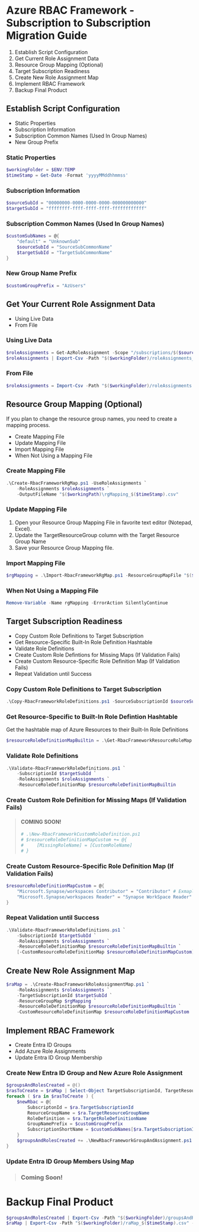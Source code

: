 # Azure RBAC Framework - Subscription to Subscription Migration Guide
1. Establish Script Configuration
2. Get Current Role Assignment Data
3. Resource Group Mapping (Optional)
4. Target Subscription Readiness
5. Create New Role Assignment Map
6. Implement RBAC Framework
7. Backup Final Product

## Establish Script Configuration
- Static Properties
- Subscription Information
- Subscription Common Names (Used In Group Names)
- New Group Prefix

### Static Properties
```powershell
$workingFolder = $ENV:TEMP
$timeStamp = Get-Date -Format 'yyyyMMddhhmmss'
```

### Subscription Information
```powershell
$sourceSubId = "00000000-0000-0000-0000-000000000000"
$targetSubId = "ffffffff-ffff-ffff-ffff-ffffffffffff"
```

### Subscription Common Names (Used In Group Names)
```powershell
$customSubNames = @{
    "default" = "UnknownSub"
    $sourceSubId = "SourceSubCommonName"
    $targetSubId = "TargetSubCommonName"
}
```

### New Group Name Prefix
```powershell
$customGroupPrefix = "AzUsers"
```

## Get Your Current Role Assignment Data
- Using Live Data
- From File

### Using Live Data
```powershell
$roleAssignments = Get-AzRoleAssignment -Scope "/subscriptions/$($sourceSubId)"
$roleAssignments | Export-Csv -Path "$($workingFolder)/roleAssignments_$($timeStamp).csv" -Delimeter "," -NoTypeInformation -NoClobber
```

### From File
```powershell
$roleAssignments = Import-Csv -Path "$($workingFolder)/roleAssignments.csv" -Delimeter ","
```

<!-- ## Filter Your Role Assignment Data
To reduce the amount of data you are transforming, filter your role assignments to exclude management groups as well as Service Principals, Managed Identities, and orphaned role assignments.

```powershell
$fRoleAssignments = $roleAssignments `
    | Where-Object { $_.Scope -like "/subscriptions/*" } `
    | Where-Object { $_.ObjectType -eq "User" }
``` -->

## Resource Group Mapping (Optional)

If you plan to change the resource group names, you need to create a mapping process.
- Create Mapping File
- Update Mapping File
- Import Mapping File
- When Not Using a Mapping File

### Create Mapping File

```powershell
.\Create-RbacFrameworkRgMap.ps1 -UseRoleAssignments `
    -RoleAssignments $roleAssignments `
    -OutputFileName "$($workingPath)\rgMapping_$($timeStamp).csv"
```

### Update Mapping File

1. Open your Resource Group Mapping File in favorite text editor (Notepad, Excel).
2. Update the TargetResourceGroup column with the Target Resource Group Name
3. Save your Resource Group Mapping file.

### Import Mapping File

```powershell
$rgMapping = .\Import-RbacFrameworkRgMap.ps1 -ResourceGroupMapFile "$($workingFolder)/rgMapping_$($timeStamp).csv"
```

### When Not Using a Mapping File
```powershell
Remove-Variable -Name rgMapping -ErrorAction SilentlyContinue
```

## Target Subscription Readiness
- Copy Custom Role Definitions to Target Subscription
- Get Resource-Specific Built-In Role Definition Hashtable
- Validate Role Definitions
- Create Custom Role Defintions for Missing Maps (If Validation Fails)
- Create Custom Resource-Specific Role Definition Map (If Validation Fails)
- Repeat Validation until Success

### Copy Custom Role Definitions to Target Subscription
```powershell
.\Copy-RbacFrameworkRoleDefinitions.ps1 -SourceSubscriptionId $sourceSubId -TargetSubscriptionId $targetSubId [-WhatIf]
```

### Get Resource-Specific to Built-In Role Defintion Hashtable
Get the hashtable map of Azure Resources to their Built-In Role Definitions
```powershell
$resourceRoleDefinitionMapBuiltin = .\Get-RbacFrameworkResourceRoleMap.ps1
```

### Validate Role Definitions
```powershell
.\Validate-RbacFrameworkRoleDefinitions.ps1 `
    -SubscriptionId $targetSubId `
    -RoleAssignments $roleAssignments `
    -ResourceRoleDefinitionMap $resourceRoleDefinitionMapBuiltin
```

### Create Custom Role Definition for Missing Maps (If Validation Fails)

> #### COMING SOON!
> ```powershell
> # .\New-RbacFrameworkCustomRoleDefinition.ps1
> # $resourceRoleDefinitionMapCustom += @{
> #     [MissingRoleName] = [CustomRoleName]
> # }
> ```

### Create Custom Resource-Specific Role Definition Map (If Validation Fails)
```powershell
$resourceRoleDefinitionMapCustom = @{
    "Microsoft.Synapse/workspaces Contributor" = "Contributor" # Exmaple: Built-In Role Definition Name
    "Microsoft.Synapse/workspaces Reader" = "Synapse WorkSpace Reader" # Example: Custom Role Definition Name
}
```

### Repeat Validation until Success
```powershell
.\Validate-RbacFrameworkRoleDefinitions.ps1 `
    -SubscriptionId $targetSubId `
    -RoleAssignments $roleAssignments `
    -ResourceRoleDefinitionMap $resourceRoleDefinitionMapBuiltin `
    [-CustomResourceRoleDefinitionMap $resourceRoleDefinitionMapCustom]
```

## Create New Role Assignment Map

```powershell
$raMap = .\Create-RbacFrameworkRoleAssignmentMap.ps1 `
    -RoleAssignments $roleAssignments `
    -TargetSubscriptionId $targetSubId `
    -ResourceGroupMap $rgMapping `
    -ResourceRoleDefinitionMap $resourceRoleDefinitionMapBuiltin `
    -CustomResourceRoleDefinitionMap $resourceRoleDefinitionMapCustom
```

## Implement RBAC Framework
- Create Entra ID Groups
- Add Azure Role Assignments
- Update Entra ID Group Membership

### Create New Entra ID Group and New Azure Role Assignment
```powershell
$groupsAndRolesCreated = @()
$rasToCreate = $raMap | Select-Object TargetSubscriptionId, TargetResourceGroupName, TargetRoleDefinitionName -Unique
foreach ( $ra in $rasToCreate ) {
    $newRbac = @{
        SubscriptonId = $ra.TargetSubscriptionId
        ReourceGroupName = $ra.TargetResourceGroupName
        RoleDefinition = $ra.TargetRoleDefinitionName
        GroupNamePrefix = $customGroupPrefix
        SubscriptionShortName = $customSubNames[$ra.TargetSubscriptionId]
    }
    $groupsAndRolesCreated += .\NewRbacFrameworkGroupAndAssignment.ps1 @newRbac [-WhatIf]
}
```

### Update Entra ID Group Members Using Map
> ### Coming Soon!

<!-- ### Create Entra ID Groups Using Map

```powershell
$groupsToCreate = $raMap `
    | Select-Object -Property TargetGroupName, TargetGroupObjectId -Unique `
    | Sort-Object TargetGroupName
$createdGroups = .\New-RbacFrameworkGroups.ps1 -Groups $groupsToCreate [-WhatIf]
```

### Add Azure Role Assignments Using Map

```powershell
foreach ( $ra in $raMap ) {
    $ra.TargetGroupObjectId = $createdGroups.ObjectId
}
$assignmentsToCreate = $raMap `
    | Select-Object -Property TargetScope, TargetRoleDefinitionName, TargetGroupObjectId -Unique `
    | Sort-Object
$createdAssignments = .\New-RbacFrameworkAssignments.ps1 -Assignments $assignmentsToCreate [-WhatIf]
```

### Update Entra ID Group Membership Using Map

```powershell
$membersToUpdate = $raMap `
    | Select-Object -Property TargetGroupName, TargetGroupObjectId, ObjectId -Unique `
    | Sort-Object
$createdMembers = .\New-RbacFrameworkGroupMembers.ps1 -GroupMembers $membersToUpdate [-WhatIf]
``` -->

# Backup Final Product
```powershell
$groupsAndRolesCreated | Export-Csv -Path "$($workingFolder)/groupsAndRolesCreated_$($timeStamp).csv" -Delimeter "," 
$raMap | Export-Csv -Path "$($workingFolder)/raMap_$($timeStamp).csv" -Delimeter ","
```